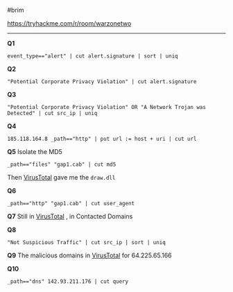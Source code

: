 #brim 

https://tryhackme.com/r/room/warzonetwo

---
**Q1**
```Zed
event_type=="alert" | cut alert.signature | sort | uniq
```

**Q2**
```Zed
"Potential Corporate Privacy Violation" | cut alert.signature
```

**Q3**
```Zed
"Potential Corporate Privacy Violation" OR "A Network Trojan was Detected" | cut src_ip | uniq
```

**Q4**
```Zed
185.118.164.8 _path=="http" | put url := host + uri | cut url
```

**Q5**
Isolate the MD5
```Zed
_path=="files" "gap1.cab" | cut md5
```
Then [VirusTotal](https://www.virustotal.com/gui/file/3769a84dbe7ba74ad7b0b355a864483d3562888a67806082ff094a56ce73bf7e) gave me the `draw.dll`

**Q6**
```Zed
_path=="http" "gap1.cab" | cut user_agent
```

**Q7**
Still in [VirusTotal](https://www.virustotal.com/gui/file/3769a84dbe7ba74ad7b0b355a864483d3562888a67806082ff094a56ce73bf7e/relations) , in Contacted Domains

**Q8**
```Zed
"Not Suspicious Traffic" | cut src_ip | sort | uniq
```

**Q9**
The malicious domains in [VirusTotal](https://www.virustotal.com/gui/ip-address/64.225.65.166/relations) for 64.225.65.166

**Q10**
```Zed
_path=="dns" 142.93.211.176 | cut query
```
